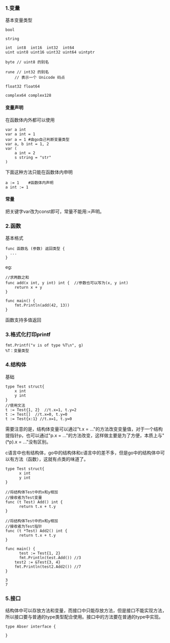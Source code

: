 ### 1.变量
基本变量类型
```
bool

string

int  int8  int16  int32  int64
uint uint8 uint16 uint32 uint64 uintptr

byte // uint8 的别名

rune // int32 的别名
    // 表示一个 Unicode 码点

float32 float64

complex64 complex128
```
#### 变量声明
在函数体内外都可以使用
```
var a int
var a int = 1
var a = 1 #由go自己判断变量类型
var a, b int = 1, 2
var (
	a int = 2
	s string = "str"
)
```
下面这种方法只能在函数体内申明
```
a := 1    #函数体内声明
a int := 1
```
#### 常量
把关键字var改为const即可，常量不能用:=声明。
### 2.函数
基本格式
```
func 函数名 (参数) 返回类型 {
  ...
}
```
eg:
```
//求两数之和
func add(x int, y int) int {  //参数也可以写为(x, y int)
	return x + y
}

func main() {
	fmt.Println(add(42, 13))
}
```
函数支持多值返回
### 3.格式化打印printf
```
fmt.Printf("v is of type %T\n", g)
%T：变量类型
```
### 4.结构体
基础
```
type Test struct{
	x int
	y int
}
//使用文法
t := Test{1, 2}  //t.x=1, t.y=2
t := Test[]  //t.x=0, t.y=0
t := Test{x:1} //t.x=1, t.y=0
```
需要注意的是，结构体变量可以通过"t.x = ..."的方法改变变量值，对于一个结构提指针p，也可以通过"p.x = ..."的方法改变，这样做主要是为了方便，本质上与"(*p).x = ..."没有区别。

c语言中也有结构体，go中的结构体和c语言中的差不多，但是go中的结构体中可以有方法（函数），这就有点类的味道了。
```
type Test struct{
	  x int
	  y int
}

//将结构体Test中的x和y相加
//接收者为Test变量
func (t Test) Add() int { 
	  return t.x + t.y
}

//将结构体Test中的x和y相加
//接收者为Test指针
func (t *Test) Add2() int { 
	  return t.x + t.y
}

func main() {
	  test := Test{1, 2}
	  fmt.Println(test.Add()) //3
  	test2 := &Test{3, 4}
  	fmt.Println(test2.Add2()) //7
}

3
7
```
### 5.接口
结构体中可以存放方法和变量，而接口中只能存放方法，但是接口不能实现方法，所以接口要与普通的type类型配合使用。接口中的方法要在普通的type中实现。
```
type Abser interface {
	
}
```
